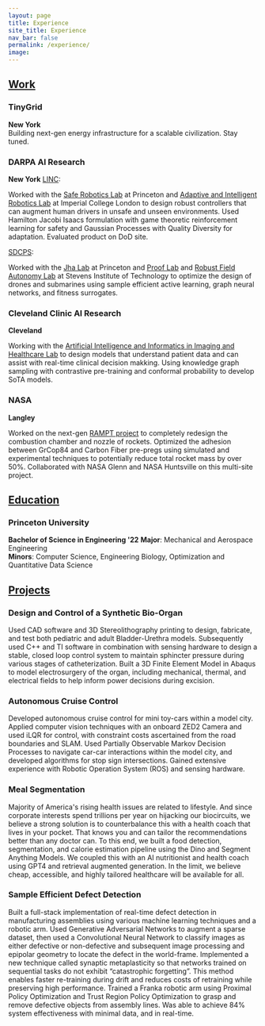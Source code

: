 ```yaml
---
layout: page
title: Experience
site_title: Experience
nav_bar: false
permalink: /experience/
image:
---
```


## <u>Work</u>

### TinyGrid
**New York**  
Building next-gen energy infrastructure for a scalable civilization. Stay tuned.

### DARPA AI Research
**New York**
[LINC](https://www.darpa.mil/program/learning-introspective-control):

Worked with the [Safe Robotics Lab](https://www.imperial.ac.uk/adaptive-intelligent-robotics/) at Princeton and [Adaptive and Intelligent Robotics Lab](https://www.imperial.ac.uk/adaptive-intelligent-robotics/) at Imperial College London to design robust controllers that can augment human drivers in unsafe and unseen environments. Used Hamilton Jacobi Isaacs formulation with game theoretic reinforcement learning for safety and Gaussian Processes with Quality Diversity for adaptation. Evaluated product on DoD site.

[SDCPS](https://www.darpa.mil/program/symbiotic-design-for-cyber-physical-systems):

Worked with the [Jha Lab](https://engineering.princeton.edu/faculty/niraj-jha) at Princeton and [Proof Lab](https://prooflab.stevens.edu) and [Robust Field Autonomy Lab](https://robustfieldautonomylab.github.io) at Stevens Institute of Technology to optimize the design of drones and submarines using sample efficient active learning, graph neural networks, and fitness surrogates.

### Cleveland Clinic AI Research
**Cleveland**

Working with the [Artificial Intelligence and Informatics in Imaging and Healthcare Lab](https://my.clevelandclinic.org/departments/pathology/depts/artificial-intelligence-data-science) to design models that understand patient data and can assist with real-time clinical decision makking. Using knowledge graph sampling with contrastive pre-training and conformal probability to develop SoTA models. 

### NASA
**Langley**

Worked on the next-gen [RAMPT project](https://www.nasa.gov/rapid-analysis-and-manufacturing-propulsion-technology/) to completely redesign the combustion chamber and nozzle of rockets. Optimized the adhesion between GrCop84 and Carbon Fiber pre-pregs using simulated and experimental techniques to potentially reduce total rocket mass by over 50%. Collaborated with NASA Glenn and NASA Huntsville on this multi-site project.

## <u>Education</u>

### Princeton University
**Bachelor of Science in Engineering '22**
**Major**: Mechanical and Aerospace Engineering <br>
**Minors**: Computer Science, Engineering Biology, Optimization and Quantitative Data Science

## <u>Projects</u>

### Design and Control of a Synthetic Bio-Organ
Used CAD software and 3D Stereolithography printing to design, fabricate, and test both pediatric and adult Bladder-Urethra models. Subsequently used C++ and TI software in combination with sensing hardware to design a stable, closed loop control system to maintain sphincter pressure during various stages of catheterization. Built a 3D Finite Element Model in Abaqus to model electrosurgery of the organ, including mechanical, thermal, and electrical fields to help inform power decisions during excision.

### Autonomous Cruise Control
Developed autonomous cruise control for mini toy-cars within a model city. Applied computer vision techniques with an onboard ZED2 Camera and used iLQR for control, with constraint costs ascertained from the road boundaries and SLAM. Used Partially Observable Markov Decision Processes to navigate car-car interactions within the model city, and developed algorithms for stop sign intersections. Gained extensive experience with Robotic Operation System (ROS) and sensing hardware.

### Meal Segmentation
Majority of America's rising health issues are related to lifestyle. And since corporate interests spend trillions per year on hijacking our biocircuits, we believe a strong solution is to counterbalance this with a health coach that lives in your pocket. That knows you and can tailor the recommendations better than any doctor can. To this end, we built a food detection, segmentation, and calorie estimation pipeline using the Dino and Segment Anything Models. We coupled this with an AI nutritionist and health coach using GPT4 and retrieval augmented generation. In the limit, we believe cheap, accessible, and highly tailored healthcare will be available for all.

### Sample Efficient Defect Detection
Built a full-stack implementation of real-time defect detection in manufacturing assemblies using various machine learning techniques and a robotic arm. Used Generative Adversarial Networks to augment a sparse dataset, then used a Convolutional Neural Network to classify images as either defective or non-defective and subsequent image processing and epipolar geometry to locate the defect in the world-frame. Implemented a new technique called synaptic metaplasticity so that networks trained on sequential tasks do not exhibit “catastrophic forgetting”. This method enables faster re-training during drift and reduces costs of retraining while preserving high performance. Trained a Franka robotic arm using Proximal Policy Optimization and Trust Region Policy Optimization to grasp and remove defective objects from assembly lines. Was able to achieve 84% system effectiveness with minimal data, and in real-time.